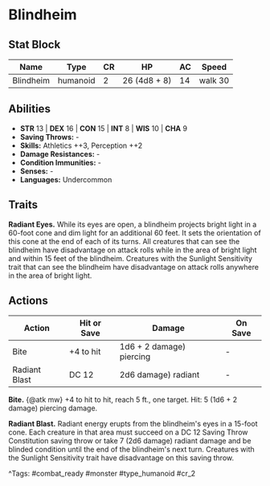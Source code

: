 # Blindheim

## Stat Block

| Name | Type | CR | HP | AC | Speed |
|------|------|----|----|----|-------|
| Blindheim | humanoid | 2 | 26 (4d8 + 8) | 14 | walk 30 |

## Abilities

- **STR** 13 | **DEX** 16 | **CON** 15 | **INT** 8 | **WIS** 10 | **CHA** 9
- **Saving Throws:** -  
- **Skills:** Athletics ++3, Perception ++2  
- **Damage Resistances:** -  
- **Condition Immunities:** -  
- **Senses:** -  
- **Languages:** Undercommon

## Traits

**Radiant Eyes.** While its eyes are open, a blindheim projects bright light in a 60-foot cone and dim light for an additional 60 feet. It sets the orientation of this cone at the end of each of its turns. All creatures that can see the blindheim have disadvantage on attack rolls while in the area of bright light and within 15 feet of the blindheim. Creatures with the Sunlight Sensitivity trait that can see the blindheim have disadvantage on attack rolls anywhere in the area of bright light.


## Actions

| Action | Hit or Save | Damage | On Save |
|--------|--------------|--------|----------|
| Bite | +4 to hit | 1d6 + 2 damage) piercing | - |
| Radiant Blast | DC 12 | 2d6 damage) radiant | - |

**Bite.** {@atk mw} +4 to hit to hit, reach 5 ft., one target. Hit: 5 (1d6 + 2 damage) piercing damage.

**Radiant Blast.** Radiant energy erupts from the blindheim's eyes in a 15-foot cone. Each creature in that area must succeed on a DC 12 Saving Throw Constitution saving throw or take 7 (2d6 damage) radiant damage and be blinded condition until the end of the blindheim's next turn. Creatures with the Sunlight Sensitivity trait have disadvantage on this saving throw.


^Tags: #combat_ready #monster #type_humanoid #cr_2